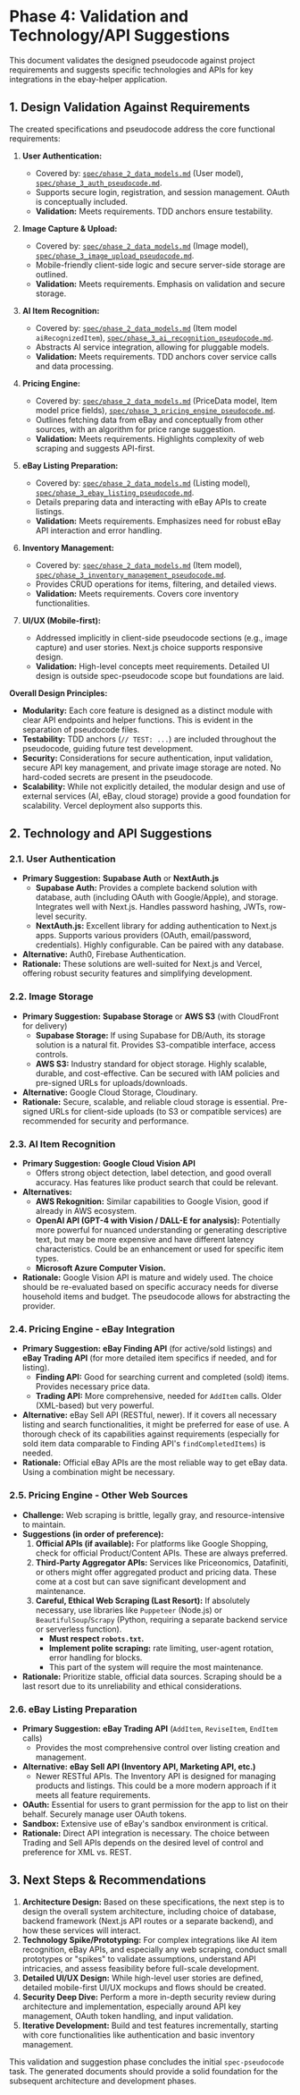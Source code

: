 # Phase 4: Validation and Technology/API Suggestions

This document validates the designed pseudocode against project requirements and suggests specific technologies and APIs for key integrations in the ebay-helper application.

## 1. Design Validation Against Requirements

The created specifications and pseudocode address the core functional requirements:

1.  **User Authentication:**
    *   Covered by: [`spec/phase_2_data_models.md`](spec/phase_2_data_models.md) (User model), [`spec/phase_3_auth_pseudocode.md`](spec/phase_3_auth_pseudocode.md).
    *   Supports secure login, registration, and session management. OAuth is conceptually included.
    *   **Validation:** Meets requirements. TDD anchors ensure testability.

2.  **Image Capture & Upload:**
    *   Covered by: [`spec/phase_2_data_models.md`](spec/phase_2_data_models.md) (Image model), [`spec/phase_3_image_upload_pseudocode.md`](spec/phase_3_image_upload_pseudocode.md).
    *   Mobile-friendly client-side logic and secure server-side storage are outlined.
    *   **Validation:** Meets requirements. Emphasis on validation and secure storage.

3.  **AI Item Recognition:**
    *   Covered by: [`spec/phase_2_data_models.md`](spec/phase_2_data_models.md) (Item model `aiRecognizedItem`), [`spec/phase_3_ai_recognition_pseudocode.md`](spec/phase_3_ai_recognition_pseudocode.md).
    *   Abstracts AI service integration, allowing for pluggable models.
    *   **Validation:** Meets requirements. TDD anchors cover service calls and data processing.

4.  **Pricing Engine:**
    *   Covered by: [`spec/phase_2_data_models.md`](spec/phase_2_data_models.md) (PriceData model, Item model price fields), [`spec/phase_3_pricing_engine_pseudocode.md`](spec/phase_3_pricing_engine_pseudocode.md).
    *   Outlines fetching data from eBay and conceptually from other sources, with an algorithm for price range suggestion.
    *   **Validation:** Meets requirements. Highlights complexity of web scraping and suggests API-first.

5.  **eBay Listing Preparation:**
    *   Covered by: [`spec/phase_2_data_models.md`](spec/phase_2_data_models.md) (Listing model), [`spec/phase_3_ebay_listing_pseudocode.md`](spec/phase_3_ebay_listing_pseudocode.md).
    *   Details preparing data and interacting with eBay APIs to create listings.
    *   **Validation:** Meets requirements. Emphasizes need for robust eBay API interaction and error handling.

6.  **Inventory Management:**
    *   Covered by: [`spec/phase_2_data_models.md`](spec/phase_2_data_models.md) (Item model), [`spec/phase_3_inventory_management_pseudocode.md`](spec/phase_3_inventory_management_pseudocode.md).
    *   Provides CRUD operations for items, filtering, and detailed views.
    *   **Validation:** Meets requirements. Covers core inventory functionalities.

7.  **UI/UX (Mobile-first):**
    *   Addressed implicitly in client-side pseudocode sections (e.g., image capture) and user stories. Next.js choice supports responsive design.
    *   **Validation:** High-level concepts meet requirements. Detailed UI design is outside spec-pseudocode scope but foundations are laid.

**Overall Design Principles:**
*   **Modularity:** Each core feature is designed as a distinct module with clear API endpoints and helper functions. This is evident in the separation of pseudocode files.
*   **Testability:** TDD anchors (`// TEST: ...`) are included throughout the pseudocode, guiding future test development.
*   **Security:** Considerations for secure authentication, input validation, secure API key management, and private image storage are noted. No hard-coded secrets are present in the pseudocode.
*   **Scalability:** While not explicitly detailed, the modular design and use of external services (AI, eBay, cloud storage) provide a good foundation for scalability. Vercel deployment also supports this.

## 2. Technology and API Suggestions

### 2.1. User Authentication
*   **Primary Suggestion:** **Supabase Auth** or **NextAuth.js**
    *   **Supabase Auth:** Provides a complete backend solution with database, auth (including OAuth with Google/Apple), and storage. Integrates well with Next.js. Handles password hashing, JWTs, row-level security.
    *   **NextAuth.js:** Excellent library for adding authentication to Next.js apps. Supports various providers (OAuth, email/password, credentials). Highly configurable. Can be paired with any database.
*   **Alternative:** Auth0, Firebase Authentication.
*   **Rationale:** These solutions are well-suited for Next.js and Vercel, offering robust security features and simplifying development.

### 2.2. Image Storage
*   **Primary Suggestion:** **Supabase Storage** or **AWS S3** (with CloudFront for delivery)
    *   **Supabase Storage:** If using Supabase for DB/Auth, its storage solution is a natural fit. Provides S3-compatible interface, access controls.
    *   **AWS S3:** Industry standard for object storage. Highly scalable, durable, and cost-effective. Can be secured with IAM policies and pre-signed URLs for uploads/downloads.
*   **Alternative:** Google Cloud Storage, Cloudinary.
*   **Rationale:** Secure, scalable, and reliable cloud storage is essential. Pre-signed URLs for client-side uploads (to S3 or compatible services) are recommended for security and performance.

### 2.3. AI Item Recognition
*   **Primary Suggestion:** **Google Cloud Vision API**
    *   Offers strong object detection, label detection, and good overall accuracy. Has features like product search that could be relevant.
*   **Alternatives:**
    *   **AWS Rekognition:** Similar capabilities to Google Vision, good if already in AWS ecosystem.
    *   **OpenAI API (GPT-4 with Vision / DALL-E for analysis):** Potentially more powerful for nuanced understanding or generating descriptive text, but may be more expensive and have different latency characteristics. Could be an enhancement or used for specific item types.
    *   **Microsoft Azure Computer Vision.**
*   **Rationale:** Google Vision API is mature and widely used. The choice should be re-evaluated based on specific accuracy needs for diverse household items and budget. The pseudocode allows for abstracting the provider.

### 2.4. Pricing Engine - eBay Integration
*   **Primary Suggestion:** **eBay Finding API** (for active/sold listings) and **eBay Trading API** (for more detailed item specifics if needed, and for listing).
    *   **Finding API:** Good for searching current and completed (sold) items. Provides necessary price data.
    *   **Trading API:** More comprehensive, needed for `AddItem` calls. Older (XML-based) but very powerful.
*   **Alternative:** eBay Sell API (RESTful, newer). If it covers all necessary listing and search functionalities, it might be preferred for ease of use. A thorough check of its capabilities against requirements (especially for sold item data comparable to Finding API's `findCompletedItems`) is needed.
*   **Rationale:** Official eBay APIs are the most reliable way to get eBay data. Using a combination might be necessary.

### 2.5. Pricing Engine - Other Web Sources
*   **Challenge:** Web scraping is brittle, legally gray, and resource-intensive to maintain.
*   **Suggestions (in order of preference):**
    1.  **Official APIs (if available):** For platforms like Google Shopping, check for official Product/Content APIs. These are always preferred.
    2.  **Third-Party Aggregator APIs:** Services like Priceonomics, Datafiniti, or others might offer aggregated product and pricing data. These come at a cost but can save significant development and maintenance.
    3.  **Careful, Ethical Web Scraping (Last Resort):** If absolutely necessary, use libraries like `Puppeteer` (Node.js) or `BeautifulSoup`/`Scrapy` (Python, requiring a separate backend service or serverless function).
        *   **Must respect `robots.txt`.**
        *   **Implement polite scraping:** rate limiting, user-agent rotation, error handling for blocks.
        *   This part of the system will require the most maintenance.
*   **Rationale:** Prioritize stable, official data sources. Scraping should be a last resort due to its unreliability and ethical considerations.

### 2.6. eBay Listing Preparation
*   **Primary Suggestion:** **eBay Trading API** (`AddItem`, `ReviseItem`, `EndItem` calls)
    *   Provides the most comprehensive control over listing creation and management.
*   **Alternative:** **eBay Sell API (Inventory API, Marketing API, etc.)**
    *   Newer RESTful APIs. The Inventory API is designed for managing products and listings. This could be a more modern approach if it meets all feature requirements.
*   **OAuth:** Essential for users to grant permission for the app to list on their behalf. Securely manage user OAuth tokens.
*   **Sandbox:** Extensive use of eBay's sandbox environment is critical.
*   **Rationale:** Direct API integration is necessary. The choice between Trading and Sell APIs depends on the desired level of control and preference for XML vs. REST.

## 3. Next Steps & Recommendations

1.  **Architecture Design:** Based on these specifications, the next step is to design the overall system architecture, including choice of database, backend framework (Next.js API routes or a separate backend), and how these services will interact.
2.  **Technology Spike/Prototyping:** For complex integrations like AI item recognition, eBay APIs, and especially any web scraping, conduct small prototypes or "spikes" to validate assumptions, understand API intricacies, and assess feasibility before full-scale development.
3.  **Detailed UI/UX Design:** While high-level user stories are defined, detailed mobile-first UI/UX mockups and flows should be created.
4.  **Security Deep Dive:** Perform a more in-depth security review during architecture and implementation, especially around API key management, OAuth token handling, and input validation.
5.  **Iterative Development:** Build and test features incrementally, starting with core functionalities like authentication and basic inventory management.

This validation and suggestion phase concludes the initial `spec-pseudocode` task. The generated documents should provide a solid foundation for the subsequent architecture and development phases.